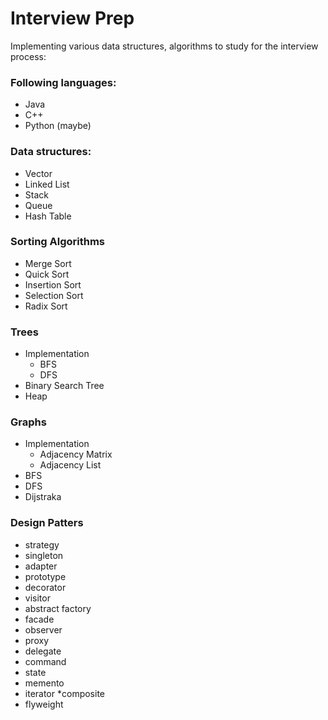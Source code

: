 # Interview Prep

Implementing various data structures, algorithms to study for the interview process:

### Following languages:
* Java
* C++
* Python (maybe)

### Data structures:
* Vector
* Linked List
* Stack
* Queue
* Hash Table


### Sorting Algorithms
* Merge Sort
* Quick Sort
* Insertion Sort
* Selection Sort
* Radix Sort

### Trees
* Implementation
  * BFS
  * DFS
* Binary Search Tree
* Heap

### Graphs
* Implementation
  * Adjacency Matrix
  * Adjacency List
* BFS
* DFS
* Dijstraka

### Design Patters
* strategy
* singleton
* adapter
* prototype
* decorator
* visitor
* abstract factory
* facade
* observer
* proxy
* delegate
* command
* state
* memento
* iterator
*composite
* flyweight
